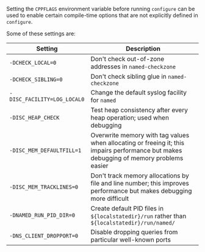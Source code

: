 <!--
Copyright (C) Internet Systems Consortium, Inc. ("ISC")

SPDX-License-Identifier: MPL-2.0

This Source Code Form is subject to the terms of the Mozilla Public
License, v. 2.0.  If a copy of the MPL was not distributed with this
file, You can obtain one at https://mozilla.org/MPL/2.0/.

See the COPYRIGHT file distributed with this work for additional
information regarding copyright ownership.
-->
Setting the `CPPFLAGS` environment variable before running `configure`
can be used to enable certain compile-time options that are not
explicitly defined in `configure`.

Some of these settings are:

| Setting                      | Description                                                                                                                            |
| ---------------------------- | -------------------------------------------------------------------------------------------------------------------------------------- |
| `-DCHECK_LOCAL=0`            | Don't check out-of-zone addresses in `named-checkzone`                                                                                 |
| `-DCHECK_SIBLING=0`          | Don't check sibling glue in `named-checkzone`                                                                                          |
| `-DISC_FACILITY=LOG_LOCAL0`  | Change the default syslog facility for `named`                                                                                         |
| `-DISC_HEAP_CHECK`           | Test heap consistency after every heap operation; used when debugging                                                                  |
| `-DISC_MEM_DEFAULTFILL=1`    | Overwrite memory with tag values when allocating or freeing it; this impairs performance but makes debugging of memory problems easier |
| `-DISC_MEM_TRACKLINES=0`     | Don't track memory allocations by file and line number; this improves performance but makes debugging more difficult                   |
| `-DNAMED_RUN_PID_DIR=0`      | Create default PID files in `${localstatedir}/run` rather than `${localstatedir}/run/named/`                                           |
| `-DNS_CLIENT_DROPPORT=0`     | Disable dropping queries from particular well-known ports                                                                              |
